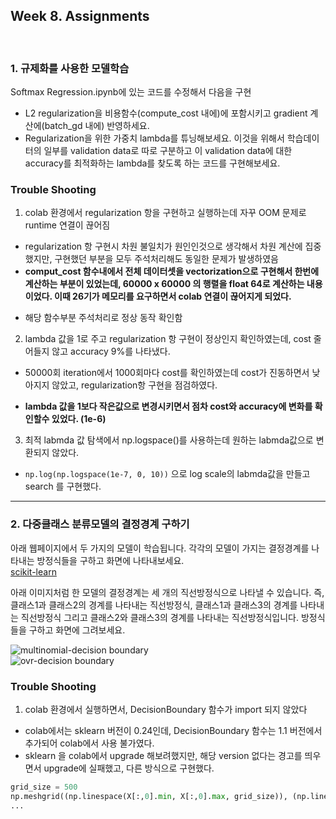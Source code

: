 

## Week 8. Assignments

<br/>

### 1. 규제화를 사용한 모델학습

Softmax Regression.ipynb에 있는 코드를 수정해서 다음을 구현

-   L2 regularization을 비용함수(compute_cost 내에)에 포함시키고 gradient 계산에(batch_gd 내에) 반영하세요.
-   Regularization을 위한 가중치 lambda를 튜닝해보세요. 이것을 위해서 학습데이터의 일부를 validation data로 따로 구분하고 이 validation data에 대한 accuracy를 최적화하는 lambda를 찾도록 하는 코드를 구현해보세요.

###  Trouble Shooting
1. colab 환경에서 regularization 항을 구현하고 실행하는데 자꾸 OOM 문제로 runtime 연결이 끊어짐
- regularization 항 구현시 차원 불일치가 원인인것으로 생각해서 차원 계산에 집중했지만, 구현했던 부분을 모두 주석처리해도 동일한 문제가 발생하였음
- **comput_cost 함수내에서 전체 데이터셋을 vectorization으로 구현해서 한번에 계산하는 부분이 있었는데,  60000 x 60000 의 행렬을 float 64로 계산하는 내용이었다. 이때 26기가 메모리를 요구하면서 colab 연결이 끊어지게 되었다.** 
+ 해당 함수부분 주석처리로 정상 동작 확인함
2. lambda 값을 1로 주고 regularization 항 구현이 정상인지 확인하였는데, cost 줄어들지 않고 accuracy 9%를 나타냈다. 
- 50000회 iteration에서 1000회마다 cost를 확인하였는데 cost가 진동하면서 낮아지지 않았고, regularization항 구현을 점검하였다.  

- **lambda 값을 1보다 작은값으로 변경시키면서 점차 cost와 accuracy에 변화를 확인할수 있었다. (1e-6)**
3. 최적 labmda 값 탐색에서 np.logspace()를 사용하는데 원하는 labmda값으로 변환되지 않았다. 
- `np.log(np.logspace(1e-7, 0, 10))` 으로 log scale의 labmda값을 만들고 search 를 구현했다.
---

### 2. 다중클래스 분류모델의 결정경계 구하기

아래 웹페이지에서 두 가지의 모델이 학습됩니다. 각각의 모델이 가지는 결정경계를 나타내는 방정식들을 구하고 화면에 나타내보세요.  
[scikit-learn](https://scikit-learn.org/stable/auto_examples/linear_model/plot_logistic_multinomial.html)

아래 이미지처럼 한 모델의 결정경계는 세 개의 직선방정식으로 나타낼 수 있습니다. 즉, 클래스1과 클래스2의 경계를 나타내는 직선방정식, 클래스1과 클래스3의 경계를 나타내는 직선방정식 그리고 클래스2와 클래스3의 경계를 나타내는 직선방정식입니다. 방정식들을 구하고 화면에 그려보세요.

![multinomial-decision boundary](https://user-images.githubusercontent.com/114375142/201272985-737b33cc-1808-4b3c-bc5e-a962ba3ce8ca.png)  
![ovr-decision boundary](https://user-images.githubusercontent.com/114375142/201272993-584efdf3-f817-463b-9174-76fb049235d2.png)

###  Trouble Shooting
1. colab 환경에서 실행하면서, DecisionBoundary 함수가 import 되지 않았다
- colab에서는 sklearn 버전이 0.24인데,  DecisionBoundary 함수는 1.1 버전에서 추가되어 colab에서 사용 불가였다.
- sklearn 을 colab에서 upgrade 해보려했지만, 해당 version 없다는 경고를 띄우면서 upgrade에 실패했고, 다른 방식으로 구현했다.
```python
grid_size = 500
np.meshgrid((np.linespace(X[:,0].min, X[:,0].max, grid_size)), (np.linespace(X[:,1].min, X[:,1].max, grid_size)))
...
```
